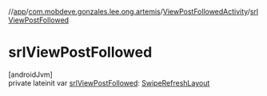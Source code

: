 //[app](../../../index.md)/[com.mobdeve.gonzales.lee.ong.artemis](../index.md)/[ViewPostFollowedActivity](index.md)/[srlViewPostFollowed](srl-view-post-followed.md)

# srlViewPostFollowed

[androidJvm]\
private lateinit var [srlViewPostFollowed](srl-view-post-followed.md): [SwipeRefreshLayout](https://developer.android.com/reference/kotlin/androidx/swiperefreshlayout/widget/SwipeRefreshLayout.html)
